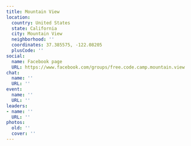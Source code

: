 ```yaml
---
title: Mountain View
location:
  country: United States
  state: California
  city: Mountain View
  neighborhood: ''
  coordinates: 37.385575, -122.08205
  plusCode: ''
social:
  name: Facebook page
  URL: https://www.facebook.com/groups/free.code.camp.mountain.view
chat:
  name: ''
  URL: ''
event:
  name: ''
  URL: ''
leaders:
- name: ''
  URL: ''
photos:
  old: ''
  cover: ''
---
```

